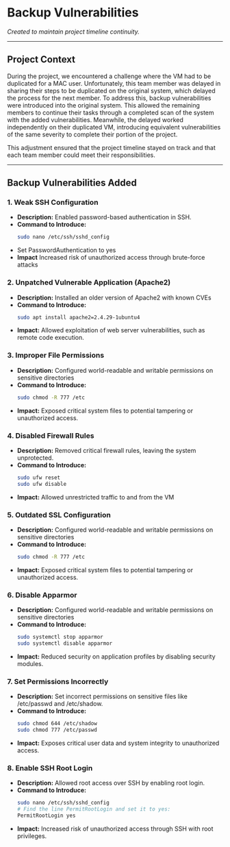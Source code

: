 # Backup Vulnerabilities  
*Created to maintain project timeline continuity.*  

---

## Project Context  
During the project, we encountered a challenge where the VM had to be duplicated for a MAC user. Unfortunately, this team member was delayed in sharing their steps to be duplicated on the original system, which delayed the process for the next member. To address this, backup vulnerabilities were introduced into the original system. This allowed the remaining members to continue their tasks through a completed scan of the system with the added vulnerabilities. Meanwhile, the delayed worked independently on their duplicated VM, introducing equivalent vulnerabilities of the same severity to complete their portion of the project.  

This adjustment ensured that the project timeline stayed on track and that each team member could meet their responsibilities.   

---

## Backup Vulnerabilities Added  

### 1. Weak SSH Configuration  
- **Description:** Enabled password-based authentication in SSH.  
- **Command to Introduce:**  
  ```bash
  sudo nano /etc/ssh/sshd_config
  ```
- Set PasswordAuthentication to yes
- **Impact** Increased risk of unauthorized access through brute-force attacks  
### 2. Unpatched Vulnerable Application (Apache2)
- **Description:** Installed an older version of Apache2 with known CVEs
- **Command to Introduce:**
    ```bash
  sudo apt install apache2=2.4.29-1ubuntu4
  ```
- **Impact:** Allowed exploitation of web server vulnerabilities, such as remote code execution.

### 3. Improper File Permissions
- **Description:** Configured world-readable and writable permissions on sensitive directories
- **Command to Introduce:**
    ```bash
  sudo chmod -R 777 /etc
  ```
- **Impact:** Exposed critical system files to potential tampering or unauthorized access.
### 4. Disabled Firewall Rules
- **Description:** Removed critical firewall rules, leaving the system unprotected.
- **Command to Introduce:**
    ```bash
  sudo ufw reset
  sudo ufw disable
  ```
- **Impact:** Allowed unrestricted traffic to and from the VM
### 5. Outdated SSL Configuration
- **Description:** Configured world-readable and writable permissions on sensitive directories
- **Command to Introduce:**
    ```bash
  sudo chmod -R 777 /etc
  ```
- **Impact:** Exposed critical system files to potential tampering or unauthorized access.
### 6. Disable Apparmor
- **Description:** Configured world-readable and writable permissions on sensitive directories
- **Command to Introduce:**
    ```bash
  sudo systemctl stop apparmor
  sudo systemctl disable apparmor
  ```
- **Impact:** Reduced security on application profiles by disabling security modules.
### 7. Set Permissions Incorrectly
- **Description:** Set incorrect permissions on sensitive files like /etc/passwd and /etc/shadow.
- **Command to Introduce:**
    ```bash
    sudo chmod 644 /etc/shadow
    sudo chmod 777 /etc/passwd
    ```
- **Impact:** Exposes critical user data and system integrity to unauthorized access.
### 8. Enable SSH Root Login
- **Description:** Allowed root access over SSH by enabling root login.
- **Command to Introduce:**
    ```bash
    sudo nano /etc/ssh/sshd_config
    # Find the line PermitRootLogin and set it to yes:
    PermitRootLogin yes
    ```
- **Impact:** Increased risk of unauthorized access through SSH with root privileges.
